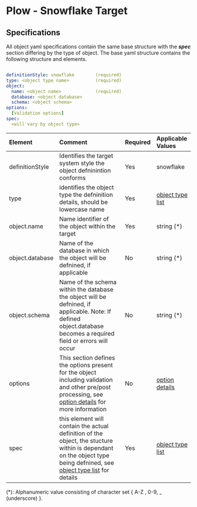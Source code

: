 # Plow - Snowflake Target

## Specifications 

All object yaml specifications contain the same base structure with the ***spec*** section differing by the type of 
object.  The base yaml structure contains the following structure and elements.


```yaml

definitionStyle: snowflake        (required)
type: <object type name>          (required)
object:
  name: <object name>             (required)
  database: <object database> 
  schema: <object schema>
options:
  [Validation options]                 
spec:
  <will vary by object type>


```

| Element         | Comment                                                                                                                                                                 | Required  | Applicable Values    |
|:----------------|:------------------------------------------------------------------------------------------------------------------------------------------------------------------------|:---------------------------------------------|:---------------------|
| definitionStyle | Identifies the target system style the object defninintion conforms                                                                                                     | Yes  | snowflake            |
| type            | identifies the object type the defninition details, should be lowercase name                                                                                            | Yes | [object type list]() |
| object.name     | Name identifier of the object within the target                                                                                                                         | Yes | string  (*)          |
| object.database | Name of the database in which the object will be defnined, if applicable                                                                                                | No | string   (*)         |
| object.schema   | Name of the schema within the database the object will be defnined, if applicable.  Note: If defined object.database becomes a required field or errors will occur      | No | string   (*)         |
| options         | This section defines the options present for the object including validation and other pre/post processing, see [option details]() for more information                 | No | [option details]()   |
| spec | this element will contain the actual definition of the object, the stucture within is dependant on the object type being defnined, see [object type list]() for details | Yes | [object type list]() |

(*): Alphanumeric value consisting of character set { A-Z , 0-9, _ (underscore) }.  
